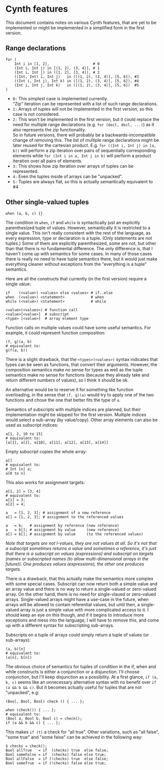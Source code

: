# Cynth features

This document contains notes on various Cynth features, that are yet to be implemented
or might be implemented in a simplified form in the first version.

## Range declarations

```cth
for (
    Int i in [1, 2],                    # 0
    (Int i, Int j) in [(1, 2), (3, 4)], # 1
    (Int i, Int j) in ([1, 2], [3, 4]), # 2
    ((Int, Int) i, Int j)   in ([(1, 2), (3, 4)], [5, 6]), #3
    ((Int i, Int j), Int k) in ([(1, 2), (3, 4)], [5, 6]), #4
    (Int i, Int j, Int k)   in ([(1, 2), (3, 4)], [5, 6])  #5
)
```

* `0:` This simplest case is implemented currently.  
    "Zip" iteration can be represented with a list of such range declarations.
* `1:` Arrays of tuples will not be implemented in the first version, so this case is not considered.
* `2:` This won't be implemented in the first version, but it could replace the need for multiple range
    declarations (e.g. `for (decl, decl, ...)`) as it also represents the zip functionality.  
    So in future versions, there will probably be a backwards-incompatible change of removing this.
    The list of multiple range declarations might be later reused for the cartesian product. E.g.
    `for ((Int i, Int j) in [a, b])` will perform a zip iteration over pairs of sequentially corresponding elements
    while `for (Int i in a, Int j in b)` will perform a product iteration over all pairs of elements.
* `3:` This shows how zip iteration over arrays of tuples can be represented.
* `4:` Even the tuples inside of arrays can be "unpacked".
* `5:` Tuples are always flat, so this is actually semantically equivalent to #4

## Other single-valued tuples

```cth
when (a, b, c) {}
```

The condition in `when`, `if` and `while` is syntactically just an explicitly parenthesized tuple of values.
However, semantically it is restricted to a single value.
This isn't really consistent with the rest of the language, as every expression, type or declaration is a tuple.
(Only statements are not tuples.) Some of them are explicitly parenthesized, some are not,
but other than that there is no fundamental difference.
The only difference is, that I haven't come up with semantics for some cases.
In many of those cases there is really no need to have tuple semantics there,
but it would just make everything cleaner without exceptions from the "everything is a tuple" semantics.

Here are all the constructs that currently (in the first version) require a single value:

```cth
if    (<value>) <values> else <values> # if..else
when  (<value>) <statement>            # when
while (<value>) <statement>            # while

<value>(<values>) # function call
<value>[<value>]  # subscript
<type> [<value>]  # array element type
```

Function calls on multiple values could have some useful semantics.
For example, it could represent function composition:

```cth
(f, g)(a, b)
# equivalent to:
g(f(a, b))
```

There is a slight drawback, that the `<types>(<values>)` syntax indicates that types can be seen as functions,
that convert their arguments. However, the composition semantics make no sense for types as well as
the tuple semantics make no sense for functions (because they already take and return different numbers of values),
so I think it should be ok.

An alternative would be to reserve it for something like function overloading, in the sense that
`(f, g)(a)` would try to apply one of the two functions and chose the one that better fits the type of `a`.

Semantics of subscripts with multiple indices are planned, but their implementation might be skipped for the first version.
Multiple indices would select a sub-array (by value/copy). Other array elements can also be used as subscript indices:

```
a[1, 2, 10 to 15]
# equivalent to:
[a[1], a[2], a[10], a[11], a[12], a[13], a[14]]
```

Empty subscript copies the whole array:

```cth
a[]
# equivalent to:
# Int [n] a;
a[0 to n]
```

This also works for assignment targets:

```cth
a[1, 2] = [3, 4]
# equivalent to:
a[1] = 3;
a[2] = 4;

a   = [1, 2, 3]; # assignment of a new reference
a[] = [1, 2, 3]; # assignment to the referenced values

a   = b;   # assignment by reference (new reference)
a   = b[]; # assignment by value     (new reference)
a[] = b[]; # assignment by value     (to the referenced values)
```

*Note that targets are not l-values, they are not values at all. So it's not that a subscript
sometimes returns a value and sometimes a reference, it's just that there is a subscript on values (expressions)
and subscript on targets (names or subscripted names (to allow multi-dimensional arrays in the future)).
One produces values (expressions), the other one produces targets.*

There is a drawback, that this actually make the semantics more complex with some special cases.
Subscript can now return both a simple value and an array value
and there is no way to return a single-valued or zero-valued array.
On the other hand, there is no need for single-vlaued or zero-valued arrays.
Single-valued arrays might have a use-case in the future, when arrays will be allowed to contain referential values,
but until then, a single-valued array is just a simple value with more complicated access to it.
I should keep an eye on this though, and if it begins to introduce more exceptions and mess into the language,
I will have to remove this, and come up with a different syntax for subscripting sub-arrays.

Subscripts on a tuple of arrays could simply return a tuple of values (or sub-arrays):

```
(a, b)[n]
# equivalent to:
(a[n], b[n])
```

The obvious choice of semantics for tuples of condition in the if, when and while constructs
is either a conjunction or a disjunction. I'll choose conjunction, but I'll keep disjunction as a possibility.
At a first glance, `if (a, b, c)` seems like an unnecessary alternative syntax with no benefit over `if (a && b && c)`.
But it becomes actually useful for tuples that are not "unpacked", e.g:

```cth
(Bool, Bool, Bool) check () { ... };

when (check()) { ... };
# equivalent to:
(Bool a, Bool b, Bool c) = check();
if (a && b && c) { ... };
```

This makes `if (t)` a check for "all true". Other variations, such as "all false", "some true" and "some false"
can be achieved in the following way:

```cth
$ checks = check();
Bool allTrue   = if  (checks) true  else false;
Bool someFalse = if  (checks) false else true;
Bool allFalse  = if (!checks) true  else false;
Bool someTrue  = if (!checks) false else true;
```
